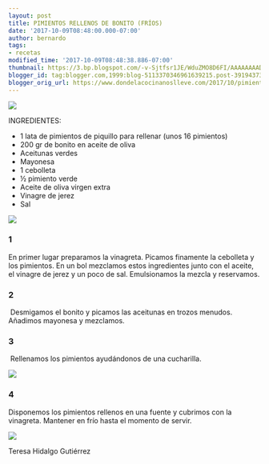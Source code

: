 ```yaml
---
layout: post
title: PIMIENTOS RELLENOS DE BONITO (FRÍOS)
date: '2017-10-09T08:48:00.000-07:00'
author: bernardo
tags:
- recetas
modified_time: '2017-10-09T08:48:38.886-07:00'
thumbnail: https://3.bp.blogspot.com/-v-Sjtfsr1JE/WduZMO8D6FI/AAAAAAAAD4Y/crXwwOamLtM4lmDHB5yc4PriPp5BedvqQCLcBGAs/s72-c/00.JPG
blogger_id: tag:blogger.com,1999:blog-5113370346961639215.post-3919437342884903112
blogger_orig_url: https://www.dondelacocinanoslleve.com/2017/10/pimientos-rellenos-de-bonito-frios.html
---
```

![](https://3.bp.blogspot.com/-v-Sjtfsr1JE/WduZMO8D6FI/AAAAAAAAD4Y/crXwwOamLtM4lmDHB5yc4PriPp5BedvqQCLcBGAs/s400/00.JPG)

  
INGREDIENTES:  

* 1 lata de pimientos de piquillo para rellenar (unos 16 pimientos)
* 200 gr de bonito en aceite de oliva 
* Aceitunas verdes 
* Mayonesa
* 1 cebolleta
* ½ pimiento verde
* Aceite de oliva virgen extra
* Vinagre de jerez
* Sal  

![](https://1.bp.blogspot.com/-L91PWcG3xvw/WduZeAc2SMI/AAAAAAAAD4c/dF0OF7AoVJci4aDlKjvIpdvUXpBBHCoUgCLcBGAs/s320/01.JPG)

  

### 1

En primer lugar preparamos la vinagreta. Picamos finamente la cebolleta y los pimientos. En un bol mezclamos estos ingredientes junto con el aceite, el vinagre de jerez y un poco de sal. Emulsionamos la mezcla y reservamos.  

### 2

 Desmigamos el bonito y picamos las aceitunas en trozos menudos. Añadimos mayonesa y mezclamos.  
  

### 3

 Rellenamos los pimientos ayudándonos de una cucharilla.  
  

![](https://2.bp.blogspot.com/-6pqND26pOQw/WduZyLr5FKI/AAAAAAAAD4g/T-vFfqgT5kk7GdNjKC3cef6yIvnFNcYmQCLcBGAs/s320/02.JPG)

  

### 4

Disponemos los pimientos rellenos en una fuente y cubrimos con la vinagreta. Mantener en frío hasta el momento de servir.  

![](https://2.bp.blogspot.com/-Kj-PGXey6ew/WduZ-rzt3wI/AAAAAAAAD4k/91jeR9cjKa0qXJyxpu7v7-_lTEmBdahCQCLcBGAs/s320/03.JPG)

  

  
Teresa Hidalgo Gutiérrez
